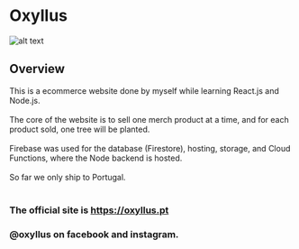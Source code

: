 
# Oxyllus

![alt text](https://i.imgur.com/XKljCuk.png)

## Overview

This is a ecommerce website done by myself while learning React.js and Node.js.
<br></br>
The core of the website is to sell one merch product at a time, and for each product sold, one tree will be planted.
<br></br>
Firebase was used for the database (Firestore), hosting, storage, and Cloud Functions, where the Node backend is hosted.
<br></br>
So far we only ship to Portugal.
<br></br>
### The official site is https://oxyllus.pt
### @oxyllus on facebook and instagram.
